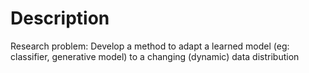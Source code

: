 # Description
Research problem:
Develop a method to adapt a learned model (eg: classifier, generative model) to a changing (dynamic) data distribution

